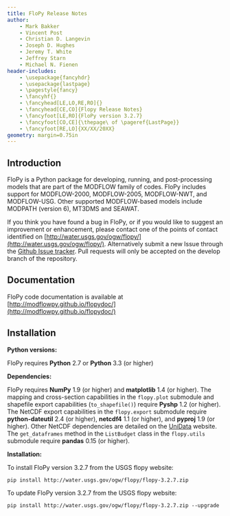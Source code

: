 ```yaml
---
title: FloPy Release Notes
author: 
    - Mark Bakker
    - Vincent Post
    - Christian D. Langevin
    - Joseph D. Hughes
    - Jeremy T. White
    - Jeffrey Starn
    - Michael N. Fienen
header-includes:
    - \usepackage{fancyhdr}
    - \usepackage{lastpage}
    - \pagestyle{fancy}
    - \fancyhf{}
    - \fancyhead[LE,LO,RE,RO]{}
    - \fancyhead[CE,CO]{Flopy Release Notes}
    - \fancyfoot[LE,RO]{FloPy version 3.2.7}
    - \fancyfoot[CO,CE]{\thepage\ of \pageref{LastPage}}
    - \fancyfoot[RE,LO]{XX/XX/20XX}
geometry: margin=0.75in
---
```


Introduction
-----------------------------------------------

FloPy is a Python package for developing, running, and post-processing models that are part of the MODFLOW family of codes. FloPy includes support for MODFLOW-2000, MODFLOW-2005, MODFLOW-NWT, and MODFLOW-USG. Other supported MODFLOW-based models include MODPATH (version 6), MT3DMS and SEAWAT.

If you think you have found a bug in FloPy, or if you would like to suggest an improvement or enhancement, please contact one of the points of contact identified on [http://water.usgs.gov/ogw/flopy/](http://water.usgs.gov/ogw/flopy/). Alternatively submit a new Issue through the [Github Issue tracker](https://github.com/modflowpy/flopy/tree/develop). Pull requests will only be accepted on the develop branch of the repository.


Documentation
-----------------------------------------------

FloPy code documentation is available at [http://modflowpy.github.io/flopydoc/](http://modflowpy.github.io/flopydoc/)


Installation
-----------------------------------------------

**Python versions:**

FloPy requires **Python** 2.7 or **Python** 3.3 (or higher)


**Dependencies:**

FloPy requires **NumPy** 1.9 (or higher) and **matplotlib** 1.4 (or higher). The mapping and cross-section capabilities in the `flopy.plot` submodule and shapefile export capabilities (`to_shapefile()`) require **Pyshp** 1.2 (or higher). The NetCDF export capabilities in the `flopy.export` submodule require **python-dateutil** 2.4 (or higher), **netcdf4** 1.1 (or higher), and **pyproj** 1.9 (or higher). Other NetCDF dependencies are detailed on the [UniData](http://unidata.github.io/netcdf4-python/) website. The `get_dataframes` method in the `ListBudget` class in the `flopy.utils` submodule require **pandas** 0.15 (or higher).


**Installation:**

To install FloPy version 3.2.7 from the USGS flopy website:

    pip install http://water.usgs.gov/ogw/flopy/flopy-3.2.7.zip
    
To update FloPy version 3.2.7 from the USGS flopy website:

    pip install http://water.usgs.gov/ogw/flopy/flopy-3.2.7.zip --upgrade


